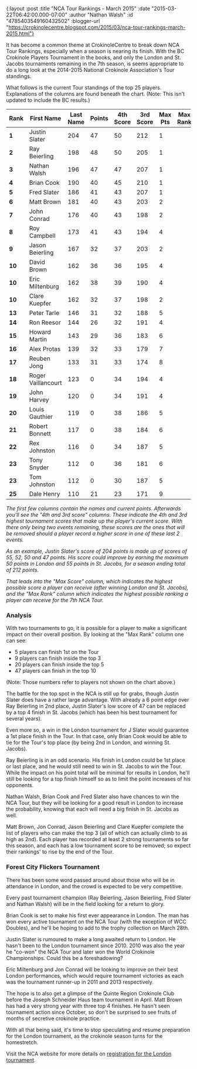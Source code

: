 {:layout :post
 :title "NCA Tour Rankings - March 2015"
 :date "2015-03-22T06:42:00.000-07:00"
 :author "Nathan Walsh"
 :id "4785403549160432502"
 :blogger-url "https://crokinolecentre.blogspot.com/2015/03/nca-tour-rankings-march-2015.html"}

It has become a common theme at CrokinoleCentre to break down NCA Tour Rankings, especially when a season is nearing its finish. With the BC Crokinole Players Tournament in the books, and only the London and St. Jacobs tournaments remaining in the 7th season, is seems appropriate to do a long look at the 2014-2015 National Crokinole Association's Tour standings.

What follows is the current Tour standings of the top 25 players. Explanations of the columns are found beneath the chart. (Note: This isn't updated to include the BC results.)

<div class="table-wrapper">
<table>
	<thead>
		<tr>
			<th>Rank</th>
			<th>First Name</th>
			<th>Last Name</th>
			<th>Points</th>
			<th>4th Score</th>
			<th>3rd Score</th>
			<th>Max Pts</th>
			<th>Max Rank</th>
		</tr>
	</thead>
	<tbody>
		<tr>
			<td><strong>1</strong></td>
			<td>Justin Slater</td>
			<td>204</td>
			<td>47</td>
			<td>50</td>
			<td>212</td>
			<td>1</td>
		</tr>
		<tr>
			<td><strong>2</strong></td>
			<td>Ray Beierling</td>
			<td>198</td>
			<td>48</td>
			<td>50</td>
			<td>205</td>
			<td>1</td>
		</tr>
		<tr>
			<td><strong>3</strong></td>
			<td>Nathan Walsh</td>
			<td>196</td>
			<td>47</td>
			<td>47</td>
			<td>207</td>
			<td>1</td>
		</tr>
		<tr>
			<td><strong>4</strong></td>
			<td>Brian Cook</td>
			<td>190</td>
			<td>40</td>
			<td>45</td>
			<td>210</td>
			<td>1</td>
		</tr>
		<tr>
			<td><strong>5</strong></td>
			<td>Fred Slater</td>
			<td>186</td>
			<td>41</td>
			<td>43</td>
			<td>207</td>
			<td>1</td>
		</tr>
		<tr>
			<td><strong>6</strong></td>
			<td>Matt Brown</td>
			<td>181</td>
			<td>40</td>
			<td>43</td>
			<td>203</td>
			<td>2</td>
		</tr>
		<tr>
			<td><strong>7</strong></td>
			<td>John Conrad</td>
			<td>176</td>
			<td>40</td>
			<td>43</td>
			<td>198</td>
			<td>2</td>
		</tr>
		<tr>
			<td><strong>8</strong></td>
			<td>Roy Campbell</td>
			<td>173</td>
			<td>41</td>
			<td>43</td>
			<td>194</td>
			<td>4</td>
		</tr>
		<tr>
			<td><strong>9</strong></td>
			<td>Jason Beierling</td>
			<td>167</td>
			<td>32</td>
			<td>37</td>
			<td>203</td>
			<td>2</td>
		</tr>
		<tr>
			<td><strong>10</strong></td>
			<td>David Brown</td>
			<td>162</td>
			<td>36</td>
			<td>36</td>
			<td>195</td>
			<td>4</td>
		</tr>
		<tr>
			<td><strong>10</strong></td>
			<td>Eric Miltenburg</td>
			<td>162</td>
			<td>38</td>
			<td>39</td>
			<td>190</td>
			<td>4</td>
		</tr>
		<tr>
			<td><strong>10</strong></td>
			<td>Clare Kuepfer</td>
			<td>162</td>
			<td>32</td>
			<td>37</td>
			<td>198</td>
			<td>2</td>
		</tr>
		<tr>
			<td><strong>13</strong></td>
			<td>Peter Tarle</td>
			<td>146</td>
			<td>31</td>
			<td>32</td>
			<td>188</td>
			<td>5</td>
		</tr>
		<tr>
			<td><strong>14</strong></td>
			<td>Ron Reesor</td>
			<td>144</td>
			<td>26</td>
			<td>32</td>
			<td>191</td>
			<td>4</td>
		</tr>
		<tr>
			<td><strong>15</strong></td>
			<td>Howard Martin</td>
			<td>143</td>
			<td>29</td>
			<td>36</td>
			<td>183</td>
			<td>6</td>
		</tr>
		<tr>
			<td><strong>16</strong></td>
			<td>Alex Protas</td>
			<td>139</td>
			<td>32</td>
			<td>33</td>
			<td>179</td>
			<td>7</td>
		</tr>
		<tr>
			<td><strong>17</strong></td>
			<td>Reuben Jong</td>
			<td>133</td>
			<td>31</td>
			<td>33</td>
			<td>174</td>
			<td>8</td>
		</tr>
		<tr>
			<td><strong>18</strong></td>
			<td>Roger Vaillancourt</td>
			<td>123</td>
			<td>0</td>
			<td>34</td>
			<td>194</td>
			<td>4</td>
		</tr>
		<tr>
			<td><strong>19</strong></td>
			<td>John Harvey</td>
			<td>120</td>
			<td>0</td>
			<td>34</td>
			<td>191</td>
			<td>4</td>
		</tr>
		<tr>
			<td><strong>20</strong></td>
			<td>Louis Gauthier</td>
			<td>119</td>
			<td>0</td>
			<td>38</td>
			<td>186</td>
			<td>5</td>
		</tr>
		<tr>
			<td><strong>21</strong></td>
			<td>Robert Bonnett</td>
			<td>117</td>
			<td>0</td>
			<td>38</td>
			<td>184</td>
			<td>6</td>
		</tr>
		<tr>
			<td><strong>22</strong></td>
			<td>Rex Johnston</td>
			<td>116</td>
			<td>0</td>
			<td>34</td>
			<td>187</td>
			<td>5</td>
		</tr>
		<tr>
			<td><strong>23</strong></td>
			<td>Tony Snyder</td>
			<td>112</td>
			<td>0</td>
			<td>36</td>
			<td>181</td>
			<td>6</td>
		</tr>
		<tr>
			<td><strong>23</strong></td>
			<td>Tom Johnston</td>
			<td>112</td>
			<td>0</td>
			<td>30</td>
			<td>187</td>
			<td>5</td>
		</tr>
		<tr>
			<td><strong>25</strong></td>
			<td>Dale Henry</td>
			<td>110</td>
			<td>21</td>
			<td>23</td>
			<td>171</td>
			<td>9</td>
		</tr>
	</tbody>
</table>
</div>

*The first few columns contain the names and current points. Afterwards you'll see the "4th and 3rd score" columns. These indicate the 4th and 3rd highest tournament scores that make up the player's current score. With there only being two events remaining, these scores are the ones that will be removed should a player record a higher score in one of these last 2 events.*

*As an example, Justin Slater's score of 204 points is made up of scores of 55, 52, 50 and 47 points. His score could improve by earning the maximum 50 points in London and 55 points in St. Jacobs, for a season ending total of 212 points.*

*That leads into the "Max Score" column, which indicates the highest possible score a player can receive (after winning London and St. Jacobs), and the "Max Rank" column which indicates the highest possible ranking a player can receive for the 7th NCA Tour.*

### Analysis

With two tournaments to go, it is possible for a player to make a significant impact on their overall position. By looking at the "Max Rank" column one can see:

- 5 players can finish 1st on the Tour
- 9 players can finish inside the top 3
- 20 players can finish inside the top 5
- 47 players can finish in the top 10

(Note: Those numbers refer to players not shown on the chart above.)

The battle for the top spot in the NCA is still up for grabs, though Justin Slater does have a rather large advantage. With already a 6 point edge over Ray Beierling in 2nd place, Justin Slater's low score of 47 can be replaced by a top 4 finish in St. Jacobs (which has been his best tournament for several years).

Even more so, a win in the London tournament for J Slater would guarantee a 1st place finish in the Tour. In that case, only Brian Cook would be able to tie for the Tour's top place (by being 2nd in London, and winning St. Jacobs).

Ray Beierling is in an odd scenario. His finish in London could be 1st place or last place, and he would still need to win in St. Jacobs to win the Tour. While the impact on his point total will be minimal for results in London, he'll still be looking for a top finish himself so as to limit the point increases of his opponents.

Nathan Walsh, Brian Cook and Fred Slater also have chances to win the NCA Tour, but they will be looking for a good result in London to increase the probability, knowing that each will need a big finish in St. Jacobs as well.

Matt Brown, Jon Conrad, Jason Beierling and Clare Kuepfer complete the list of players who can make the top 3 (all of which can actually climb to as high as 2nd). Each player has recorded at least 2 strong tournaments so far this season, and each has a low tournament score to be removed; so expect their rankings' to rise by the end of the Tour.

### Forest City Flickers Tournament

There has been some word passed around about those who will be in attendance in London, and the crowd is expected to be very competitive.

Every past tournament champion (Ray Beierling, Jason Beierling, Fred Slater and Nathan Walsh) will be in the field looking for a return to glory.

Brian Cook is set to make his first ever appearance in London. The man has won every active tournament on the NCA Tour (with the exception of WCC Doubles), and he'll be hoping to add to the trophy collection on March 28th.

Justin Slater is rumoured to make a long awaited return to London. He hasn't been to the London tournament since 2010. 2010 was also the year he "co-won" the NCA Tour and later won the World Crokinole Championships. Could this be a foreshadowing?

Eric Miltenburg and Jon Conrad will be looking to improve on their best London performances, which would require tournament victories as each was the tournament runner-up in 2011 and 2013 respectively.

The hope is to also get a glimpse of the Quinte Region Crokinole Club before the Joseph Schneider Haus team tournament in April. Matt Brown has had a very strong year with three top 4 finishes. He hasn't seen tournament action since October, so don't be surprised to see fruits of months of secretive crokinole practice.

With all that being said, it's time to stop speculating and resume preparation for the London tournament, as the crokinole season turns for the homestretch.

Visit the NCA website for more details on [registration for the London tournament](http://www.nationalcrokinoleassociation.com/tournaments.php).

